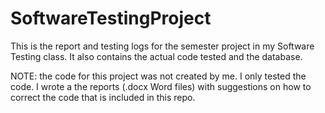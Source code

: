 # SoftwareTestingProject
This is the report and testing logs for the semester project in my Software Testing class. It also contains the actual code tested and the database.

NOTE: the code for this project was not created by me. I only tested the code. I wrote a the reports (.docx Word files) with suggestions on how to correct the code that is included in this repo.
